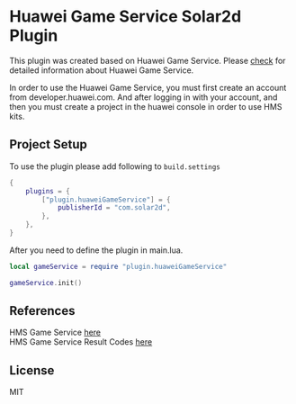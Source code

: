 # Huawei Game Service Solar2d Plugin

This plugin was created based on Huawei Game Service. Please [check](https://developer.huawei.com/consumer/en/hms/huawei-game/) for detailed information about Huawei Game Service. 

In order to use the Huawei Game Service, you must first create an account from developer.huawei.com. And after logging in with your account, and then you must create a project in the huawei console in order to use HMS kits.

## Project Setup

To use the plugin please add following to `build.settings`

```lua
{
    plugins = {
        ["plugin.huaweiGameService"] = {
            publisherId = "com.solar2d",
        },
    },
}
```

After you need to define the plugin in main.lua.

```lua
local gameService = require "plugin.huaweiGameService"

gameService.init()
```


## References
HMS Game Service  [here](https://developer.huawei.com/consumer/en/hms/huawei-game/)  
HMS Game Service Result Codes [here](https://developer.huawei.com/consumer/en/doc/development/HMSCore-Guides-V5/guide-error-0000001050994619-V5)

## License
MIT
